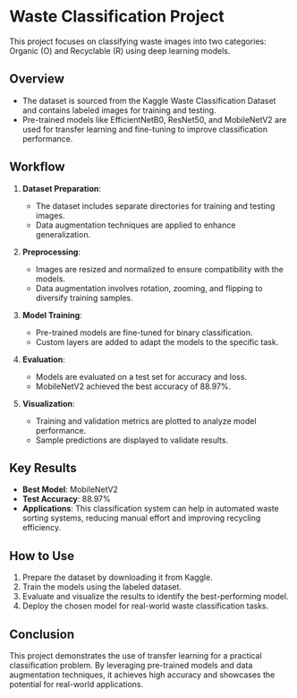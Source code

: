 # Waste Classification Project

This project focuses on classifying waste images into two categories: Organic (O) and Recyclable (R) using deep learning models.

## Overview

- The dataset is sourced from the Kaggle Waste Classification Dataset and contains labeled images for training and testing.
- Pre-trained models like EfficientNetB0, ResNet50, and MobileNetV2 are used for transfer learning and fine-tuning to improve classification performance.

## Workflow

1. **Dataset Preparation**:
   - The dataset includes separate directories for training and testing images.
   - Data augmentation techniques are applied to enhance generalization.

2. **Preprocessing**:
   - Images are resized and normalized to ensure compatibility with the models.
   - Data augmentation involves rotation, zooming, and flipping to diversify training samples.

3. **Model Training**:
   - Pre-trained models are fine-tuned for binary classification.
   - Custom layers are added to adapt the models to the specific task.

4. **Evaluation**:
   - Models are evaluated on a test set for accuracy and loss.
   - MobileNetV2 achieved the best accuracy of 88.97%.

5. **Visualization**:
   - Training and validation metrics are plotted to analyze model performance.
   - Sample predictions are displayed to validate results.

## Key Results

- **Best Model**: MobileNetV2
- **Test Accuracy**: 88.97%
- **Applications**: This classification system can help in automated waste sorting systems, reducing manual effort and improving recycling efficiency.

## How to Use

1. Prepare the dataset by downloading it from Kaggle.
2. Train the models using the labeled dataset.
3. Evaluate and visualize the results to identify the best-performing model.
4. Deploy the chosen model for real-world waste classification tasks.

## Conclusion

This project demonstrates the use of transfer learning for a practical classification problem. By leveraging pre-trained models and data augmentation techniques, it achieves high accuracy and showcases the potential for real-world applications.
